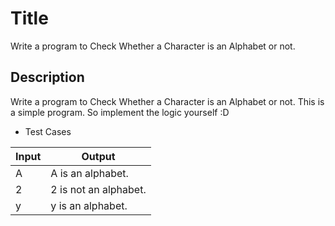 # Title

Write a program to Check Whether a Character is an Alphabet or not.

## Description

Write a program to Check Whether a Character is an Alphabet or not. This is a simple program. So implement the logic yourself :D

- Test Cases

|Input|Output|
|-----|------|
|A|A is an alphabet.|
|2|2 is not an alphabet.|
|y|y is an alphabet.|
